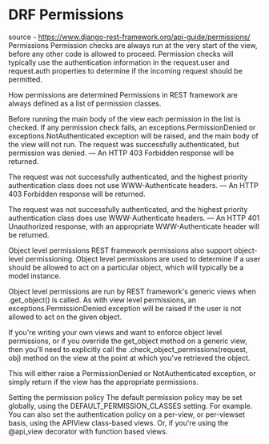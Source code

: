 # DRF Permissions
source - https://www.django-rest-framework.org/api-guide/permissions/
Permissions
Permission checks are always run at the very start of the view, before any other code is allowed to proceed. Permission 
checks will typically use the authentication information in the request.user and request.auth properties to determine 
if the incoming request should be permitted.

How permissions are determined
Permissions in REST framework are always defined as a list of permission classes.

Before running the main body of the view each permission in the list is checked. If any permission check fails, an 
exceptions.PermissionDenied or exceptions.NotAuthenticated exception will be raised, and the main body of the view 
will not run.
The request was successfully authenticated, but permission was denied. — An HTTP 403 Forbidden response will be 
returned.

The request was not successfully authenticated, and the highest priority authentication class does not use 
WWW-Authenticate headers. — An HTTP 403 Forbidden response will be returned.

The request was not successfully authenticated, and the highest priority authentication class does use 
WWW-Authenticate headers. — An HTTP 401 Unauthorized response, with an appropriate WWW-Authenticate header will be 
returned.

Object level permissions
REST framework permissions also support object-level permissioning. Object level permissions are used to determine if 
a user should be allowed to act on a particular object, which will typically be a model instance.

Object level permissions are run by REST framework's generic views when .get_object() is called. As with view level 
permissions, an exceptions.PermissionDenied exception will be raised if the user is not allowed to act on the given object.

If you're writing your own views and want to enforce object level permissions, or if you override the get_object method 
on a generic view, then you'll need to explicitly call the .check_object_permissions(request, obj) method on the view 
at the point at which you've retrieved the object.

This will either raise a PermissionDenied or NotAuthenticated exception, or simply return if the view has the 
appropriate permissions.

Setting the permission policy
The default permission policy may be set globally, using the DEFAULT_PERMISSION_CLASSES setting. For example.
You can also set the authentication policy on a per-view, or per-viewset basis, using the APIView class-based views.
Or, if you're using the @api_view decorator with function based views.